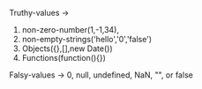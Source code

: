 
Truthy-values -> 
1. non-zero-number(1,-1,34),
2. non-empty-strings('hello','0','false')
3. Objects({},[],new Date())
4. Functions(function(){})


Falsy-values  -> 0, null, undefined, NaN, "", or false